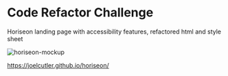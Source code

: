 # Code Refactor Challenge

Horiseon landing page with accessibility features, refactored html and style sheet 

![horiseon-mockup](https://user-images.githubusercontent.com/96545401/150882365-8e92c231-7af4-40ab-b794-edb83af7c5af.png)


https://joelcutler.github.io/horiseon/
